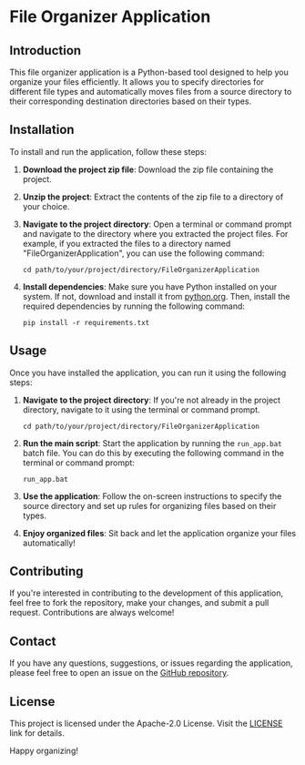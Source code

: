 # File Organizer Application

## Introduction
This file organizer application is a Python-based tool designed to help you organize your files efficiently. It allows you to specify directories for different file types and automatically moves files from a source directory to their corresponding destination directories based on their types.

## Installation
To install and run the application, follow these steps:

1. **Download the project zip file**: Download the zip file containing the project.

2. **Unzip the project**: Extract the contents of the zip file to a directory of your choice.

3. **Navigate to the project directory**: Open a terminal or command prompt and navigate to the directory where you extracted the project files. For example, if you extracted the files to a directory named "FileOrganizerApplication", you can use the following command:
    ```
    cd path/to/your/project/directory/FileOrganizerApplication
    ```

4. **Install dependencies**: Make sure you have Python installed on your system. If not, download and install it from [python.org](https://www.python.org/). Then, install the required dependencies by running the following command:
    ```
    pip install -r requirements.txt
    ```

## Usage
Once you have installed the application, you can run it using the following steps:

1. **Navigate to the project directory**: If you're not already in the project directory, navigate to it using the terminal or command prompt.
    ```
    cd path/to/your/project/directory/FileOrganizerApplication
    ```
    
2. **Run the main script**: Start the application by running the `run_app.bat` batch file. You can do this by executing the following command in the terminal or command prompt:
    ```
    run_app.bat
    ```

3. **Use the application**: Follow the on-screen instructions to specify the source directory and set up rules for organizing files based on their types.

4. **Enjoy organized files**: Sit back and let the application organize your files automatically!

## Contributing
If you're interested in contributing to the development of this application, feel free to fork the repository, make your changes, and submit a pull request. Contributions are always welcome!

## Contact
If you have any questions, suggestions, or issues regarding the application, please feel free to open an issue on the [GitHub repository](https://github.com/oleksharh/FileOrganizerApplication/issues).

## License
This project is licensed under the Apache-2.0 License. Visit the [LICENSE](http://www.apache.org/licenses/) link for details.

Happy organizing!
